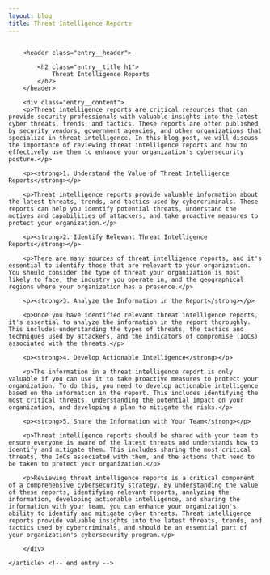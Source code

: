 ```yaml
---
layout: blog
title: Threat Intelligence Reports
---
```



<div id="main" class="s-content__main large-8 column">
    <article class="entry">

        <header class="entry__header">

            <h2 class="entry__title h1">
                Threat Intelligence Reports
            </h2>        
        </header>
        
        <div class="entry__content">
        <p>Threat intelligence reports are critical resources that can provide security professionals with valuable insights into the latest cyber threats, trends, and tactics. These reports are often published by security vendors, government agencies, and other organizations that specialize in threat intelligence. In this blog post, we will discuss the importance of reviewing threat intelligence reports and how to effectively use them to enhance your organization's cybersecurity posture.</p>

        <p><strong>1. Understand the Value of Threat Intelligence Reports</strong></p>

        <p>Threat intelligence reports provide valuable information about the latest threats, trends, and tactics used by cybercriminals. These reports can help you identify potential threats, understand the motives and capabilities of attackers, and take proactive measures to protect your organization.</p>

        <p><strong>2. Identify Relevant Threat Intelligence Reports</strong></p>

        <p>There are many sources of threat intelligence reports, and it's essential to identify those that are relevant to your organization. You should consider the type of threat your organization is most likely to face, the industry you operate in, and the geographical regions where your organization has a presence.</p>

        <p><strong>3. Analyze the Information in the Report</strong></p>

        <p>Once you have identified relevant threat intelligence reports, it's essential to analyze the information in the report thoroughly. This includes understanding the types of threats, the tactics and techniques used by attackers, and the indicators of compromise (IoCs) associated with the threats.</p>

        <p><strong>4. Develop Actionable Intelligence</strong></p>

        <p>The information in a threat intelligence report is only valuable if you can use it to take proactive measures to protect your organization. To do this, you need to develop actionable intelligence based on the information in the report. This includes identifying the most critical threats, understanding the potential impact on your organization, and developing a plan to mitigate the risks.</p>

        <p><strong>5. Share the Information with Your Team</strong></p>

        <p>Threat intelligence reports should be shared with your team to ensure everyone is aware of the latest threats and understands how to identify and mitigate them. This includes sharing the most critical threats, the IoCs associated with them, and the actions that need to be taken to protect your organization.</p>

        <p>Reviewing threat intelligence reports is a critical component of a comprehensive cybersecurity strategy. By understanding the value of these reports, identifying relevant reports, analyzing the information, developing actionable intelligence, and sharing the information with your team, you can enhance your organization's ability to identify and mitigate cyber threats. Threat intelligence reports provide valuable insights into the latest threats, trends, and tactics used by cybercriminals, and should be an essential part of your organization's cybersecurity program.</p>

        </div> 

    </article> <!-- end entry -->

</div> <!-- end main -->  
